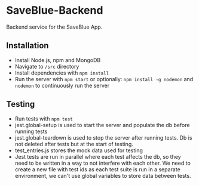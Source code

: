 # SaveBlue-Backend
Backend service for the SaveBlue App.


## Installation
- Install Node.js, npm and MongoDB
- Navigate to `/src` directory
- Install dependencies with `npm install`
- Run the server with `npm start` or optionally: `npm install -g nodemon` and `nodemon` to continuously run the server

## Testing
- Run tests with `npm test`
- jest.global-setup is used to start the server and populate the db before running tests
- jest.global-teardown is used to stop the server after running tests. Db is not deleted after tests but at the start of testing.
- test_entries.js stores the mock data used for testing
- Jest tests are run in parallel where each test affects the db, so they need to be written in a way to not interfere with each other. We need to create a new file with test ids as each test suite is run in a separate environment, we can't use global variables to store data between tests. 